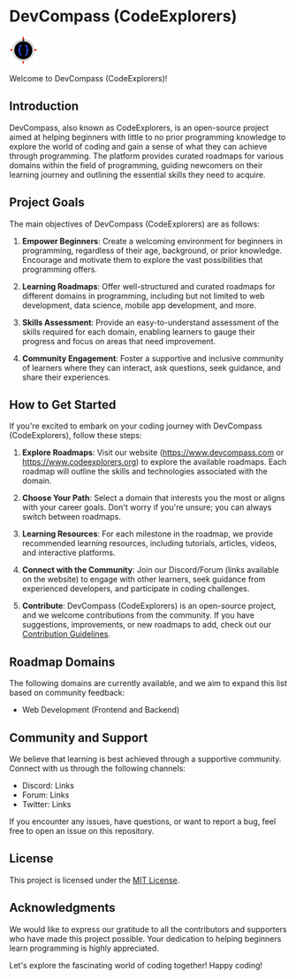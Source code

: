
# DevCompass (CodeExplorers)

![DevCompass Logo](./logo-1.png) <!-- Replace with your logo URL -->

Welcome to DevCompass (CodeExplorers)!

## Introduction

DevCompass, also known as CodeExplorers, is an open-source project aimed at helping beginners with little to no prior programming knowledge to explore the world of coding and gain a sense of what they can achieve through programming. The platform provides curated roadmaps for various domains within the field of programming, guiding newcomers on their learning journey and outlining the essential skills they need to acquire.

## Project Goals

The main objectives of DevCompass (CodeExplorers) are as follows:

1. **Empower Beginners**: Create a welcoming environment for beginners in programming, regardless of their age, background, or prior knowledge. Encourage and motivate them to explore the vast possibilities that programming offers.

2. **Learning Roadmaps**: Offer well-structured and curated roadmaps for different domains in programming, including but not limited to web development, data science, mobile app development, and more.

3. **Skills Assessment**: Provide an easy-to-understand assessment of the skills required for each domain, enabling learners to gauge their progress and focus on areas that need improvement.

4. **Community Engagement**: Foster a supportive and inclusive community of learners where they can interact, ask questions, seek guidance, and share their experiences.

## How to Get Started

If you're excited to embark on your coding journey with DevCompass (CodeExplorers), follow these steps:

1. **Explore Roadmaps**: Visit our website (https://www.devcompass.com or https://www.codeexplorers.org) to explore the available roadmaps. Each roadmap will outline the skills and technologies associated with the domain.

2. **Choose Your Path**: Select a domain that interests you the most or aligns with your career goals. Don't worry if you're unsure; you can always switch between roadmaps.

3. **Learning Resources**: For each milestone in the roadmap, we provide recommended learning resources, including tutorials, articles, videos, and interactive platforms.

4. **Connect with the Community**: Join our Discord/Forum (links available on the website) to engage with other learners, seek guidance from experienced developers, and participate in coding challenges.

5. **Contribute**: DevCompass (CodeExplorers) is an open-source project, and we welcome contributions from the community. If you have suggestions, improvements, or new roadmaps to add, check out our [Contribution Guidelines](CONTRIBUTING.md).

## Roadmap Domains

The following domains are currently available, and we aim to expand this list based on community feedback:

- Web Development (Frontend and Backend)

## Community and Support

We believe that learning is best achieved through a supportive community. Connect with us through the following channels:

- Discord: Links
- Forum: Links
- Twitter: Links

If you encounter any issues, have questions, or want to report a bug, feel free to open an issue on this repository.

## License

This project is licensed under the [MIT License](LICENSE).

## Acknowledgments

We would like to express our gratitude to all the contributors and supporters who have made this project possible. Your dedication to helping beginners learn programming is highly appreciated.

Let's explore the fascinating world of coding together! Happy coding!
